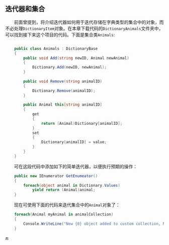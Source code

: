 ## 迭代器和集合

&emsp;&emsp;前面曾提到，将介绍迭代器如何用于迭代存储在字典类型的集合中的对象，而不必处理`DictionaryItem`对象。在本章下载代码的`DictionaryAnimals`文件夹中，可以找到接下来这个项目的代码。下面是集合类`Animals`:


```csharp

    public class Animals : DictionaryBase
    {
        public void Add(string newID, Animal newAnimal)
        {
            Dictionary.Add(newID, newAnimal);
        }
        
        public void Remove(string animalID)
        {
            Dictionary.Remove(animalID);
        }
        
        public Animal this[string animalID]
        {
            get
            {
                return (Animal)Dictionary[animalID];
            }
            set
            {
                Dictionary[animalID] = value;
            }
        }
    }
```

&emsp;&emsp;可在这段代码中添加如下的简单迭代器，以便执行预期的操作：

```csharp
    public new IEnumerator GetEnumeator()
    {
        foreach(object animal in Dictionary.Values)
            yield return (Animal)animal;
    }
```

&emsp;&emsp;现在可使用下面的代码来迭代集合中的`Animal`对象了：

```csharp
    foreach(Animal myAnimal in animalCollection)
    {
        Console.WriteLine("New {0} object added to custom collection, Name = {1}", myAnimal.ToString(), myAnimal.Name);
    }
```

🔚
